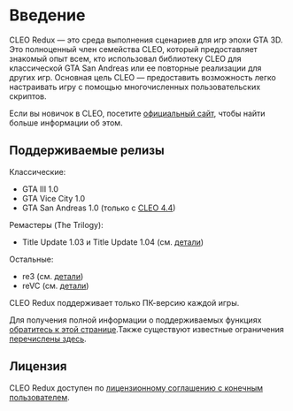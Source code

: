 # Введение

CLEO Redux — это среда выполнения сценариев для игр эпохи GTA 3D. Это полноценный член семейства CLEO, который предоставляет знакомый опыт всем, кто использовал библиотеку CLEO для классической GTA San Andreas или ее повторные реализации для других игр. Основная цель CLEO — предоставить возможность легко настраивать игру с помощью многочисленных пользовательских скриптов.

Если вы новичок в CLEO, посетите [официальный сайт](https://cleo.li/), чтобы найти больше информации об этом.


## Поддерживаемые релизы

Классические:

- GTA III 1.0
- GTA Vice City 1.0
- GTA San Andreas 1.0 (только с [CLEO 4.4](https://github.com/cleolibrary/CLEO4))

Ремастеры (The Trilogy):

- Title Update 1.03 и Title Update 1.04 (см. [детали](./the-definitive-edition-faq.md))

Остальные:

- re3 (см. [детали](./troubleshooting.md#cleo-does-not-work-with-re3-or-revc))
- reVC (см. [детали](./troubleshooting.md#cleo-does-not-work-with-re3-or-revc))

CLEO Redux поддерживает только ПК-версию каждой игры.

Для получения полной информации о поддерживаемых функциях [обратитесь к этой странице](https://github.com/cleolibrary/CLEO-Redux/wiki/Feature-Support-Matrix).Также существуют известные ограничения [перечислены здесь](unsupported.md).


## Лицензия

CLEO Redux доступен по [лицензионному соглашению с конечным пользователем](https://re.cleo.li/LICENSE.txt).
